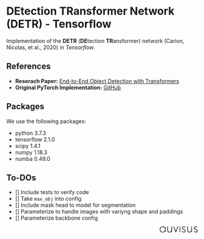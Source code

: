 # DEtection TRansformer Network (DETR) - Tensorflow

Implementation of the **DETR** (**DE**tection **TR**ansformer) network (Carion, Nicolas, et al., 2020) in *Tensorflow*.


## References
- **Reserach Paper:** [End-to-End Object Detection with Transformers](https://arxiv.org/abs/2005.12872)
- **Original PyTorch Implementation:** [GitHub](https://github.com/facebookresearch/detr)

## Packages
We use the following packages:
- python 3.7.3
- tensorflow 2.1.0
- scipy 1.4.1
- numpy 1.18.3
- numba 0.49.0


## To-DOs
- [] Include tests to verify code
- [] Take `max_obj` into config
- [] Include mask head to model for segmentation
- [] Parameterize to handle images with variyng shape and paddings
- [] Parameterize backbone config

<img align="right" src="img/auvisus.svg" width="100" >
